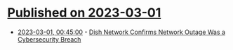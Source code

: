 # [Published on 2023-03-01](index.md)

* [2023-03-01, 00:45:00](https://it.slashdot.org/story/23/02/28/2236213/dish-network-confirms-network-outage-was-a-cybersecurity-breach?utm_source=rss1.0mainlinkanon&utm_medium=feed) - [Dish Network Confirms Network Outage Was a Cybersecurity Breach](https://it.slashdot.org/story/23/02/28/2236213/dish-network-confirms-network-outage-was-a-cybersecurity-breach?utm_source=rss1.0mainlinkanon&utm_medium=feed)
